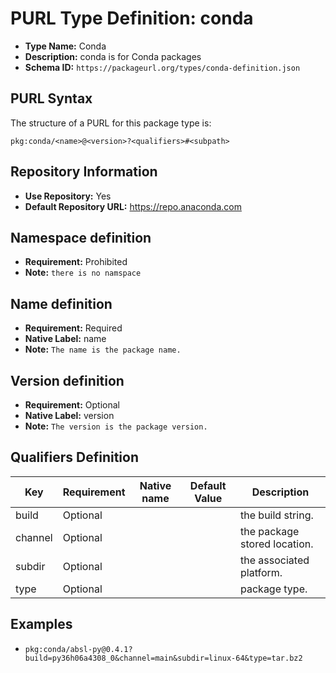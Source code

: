 <!--  NOTE: Auto-generated from the JSON PURL type definition.
Do not manually edit this file. Edit the JSON type definition instead. -->

# PURL Type Definition: conda

- **Type Name:** Conda
- **Description:** conda is for Conda packages
- **Schema ID:** `https://packageurl.org/types/conda-definition.json`

## PURL Syntax

The structure of a PURL for this package type is:

    pkg:conda/<name>@<version>?<qualifiers>#<subpath>

## Repository Information

- **Use Repository:** Yes
- **Default Repository URL:** https://repo.anaconda.com

## Namespace definition

- **Requirement:** Prohibited
- **Note:** `there is no namspace`

## Name definition

- **Requirement:** Required
- **Native Label:** name
- **Note:** `The name is the package name.`

## Version definition

- **Requirement:** Optional
- **Native Label:** version
- **Note:** `The version is the package version.`

## Qualifiers Definition

| Key  | Requirement | Native name | Default Value | Description |
|------|-------------|-------------|---------------|-------------|
| build | Optional |  |  | the build string. |
| channel | Optional |  |  | the package stored location. |
| subdir | Optional |  |  | the associated platform. |
| type | Optional |  |  | package type. |

## Examples

- `pkg:conda/absl-py@0.4.1?build=py36h06a4308_0&channel=main&subdir=linux-64&type=tar.bz2`
